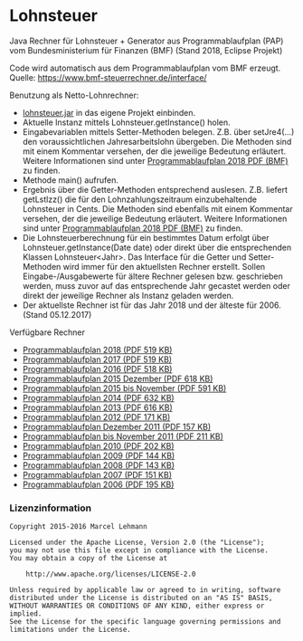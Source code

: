 Lohnsteuer
==========

Java Rechner für Lohnsteuer + Generator aus Programmablaufplan (PAP) vom Bundesministerium für Finanzen (BMF)
(Stand 2018, Eclipse Projekt)

Code wird automatisch aus dem Programmablaufplan vom BMF erzeugt.<br>
Quelle: <a target="_blank" href="https://www.bmf-steuerrechner.de/interface/">https:/&#47;www.bmf-steuerrechner.de/interface/</a>

Benutzung als Netto-Lohnrechner: 

  - <a href="https://github.com/MarcelLehmann/Lohnsteuer/raw/master/LohnPapGenerator/lohnsteuer.jar">lohnsteuer.jar</a> in das eigene Projekt einbinden.
  - Aktuelle Instanz mittels Lohnsteuer.getInstance() holen.
  - Eingabevariablen mittels Setter-Methoden belegen. Z.B. über setJre4(...) den voraussichtlichen Jahresarbeitslohn übergeben. Die Methoden sind mit einem Kommentar versehen, der die jeweilige Bedeutung erläutert. Weitere Informationen sind unter <a target="_blank"  href="https://www.bmf-steuerrechner.de/pruefdaten/pap2018.pdf">Programmablaufplan 2018 PDF (BMF)</a> zu finden.
  - Methode main() aufrufen.
  - Ergebnis über die Getter-Methoden entsprechend auslesen. Z.B. liefert getLstlzz() die für den Lohnzahlungszeitraum einzubehaltende Lohnsteuer in Cents. Die Methoden sind ebenfalls mit einem Kommentar versehen, der die jeweilige Bedeutung erläutert. Weitere Informationen sind unter <a target="_blank"  href="https://www.bmf-steuerrechner.de/pruefdaten/pap2018.pdf">Programmablaufplan 2018 PDF (BMF)</a> zu finden.
  - Die Lohnsteuerberechnung für ein bestimmtes Datum erfolgt über Lohnsteuer.getInstance(Date date) oder direkt über die entsprechenden Klassen Lohnsteuer&lt;Jahr&gt;. Das Interface für die Getter und Setter-Methoden wird immer für den aktuellsten Rechner erstellt. Sollen Eingabe-/Ausgabewerte für ältere Rechner gelesen bzw. geschrieben werden, muss zuvor auf das entsprechende Jahr gecastet werden oder direkt der jeweilige Rechner als Instanz geladen werden. 
  - Der aktuellste Rechner ist für das Jahr 2018 und der älteste für 2006. (Stand 05.12.2017)

Verfügbare Rechner

 - <a target="_blank" href="https://www.bmf-steuerrechner.de/pruefdaten/pap2018.pdf">Programmablaufplan 2018 (PDF 519 KB)</a> 
 - <a target="_blank" href="https://www.bmf-steuerrechner.de/pruefdaten/pap2017.pdf">Programmablaufplan 2017 (PDF 519 KB)</a> 
 - <a target="_blank" href="https://www.bmf-steuerrechner.de/pruefdaten/pap2016.pdf">Programmablaufplan 2016 (PDF 518 KB)</a> 
 - <a target="_blank" href="https://www.bmf-steuerrechner.de/pruefdaten/pap2015Dezember.pdf">Programmablaufplan 2015 Dezember (PDF 618 KB)</a> 
 - <a target="_blank" href="https://www.bmf-steuerrechner.de/pruefdaten/pap2015bisNovember.pdf">Programmablaufplan 2015 bis November (PDF 591 KB)</a> 
 - <a target="_blank" href="https://www.bmf-steuerrechner.de/pruefdaten/pap2014.pdf">Programmablaufplan 2014 (PDF 632 KB)</a> 
 - <a target="_blank" href="https://www.bmf-steuerrechner.de/pruefdaten/pap2013_2.pdf">Programmablaufplan 2013 (PDF 616 KB)</a> 
 - <a target="_blank" href="https://www.bmf-steuerrechner.de/pruefdaten/pap2012.pdf">Programmablaufplan 2012 (PDF 171 KB)</a> 
 - <a target="_blank" href="https://www.bmf-steuerrechner.de/pruefdaten/pap2011Dezember.pdf">Programmablaufplan Dezember 2011 (PDF 157 KB)</a> 
 - <a target="_blank" href="https://www.bmf-steuerrechner.de/pruefdaten/pap2011bisNovember.pdf">Programmablaufplan bis November 2011 (PDF 211 KB)</a> 
 - <a target="_blank" href="https://www.bmf-steuerrechner.de/pruefdaten/pap2010.pdf">Programmablaufplan 2010 (PDF 202 KB)</a> 
 - <a target="_blank" href="https://www.bmf-steuerrechner.de/pruefdaten/pap2009.pdf">Programmablaufplan 2009 (PDF 144 KB)</a> 
 - <a target="_blank" href="https://www.bmf-steuerrechner.de/pruefdaten/pap2008.pdf">Programmablaufplan 2008 (PDF 143 KB)</a>
 - <a target="_blank" href="https://www.bmf-steuerrechner.de/pruefdaten/pap2007.pdf">Programmablaufplan 2007 (PDF 151 KB)</a>
 - <a target="_blank" href="https://www.bmf-steuerrechner.de/pruefdaten/pap2006.pdf">Programmablaufplan 2006 (PDF 195 KB)</a>

<h3>Lizenzinformation</h3>

    Copyright 2015-2016 Marcel Lehmann
    
    Licensed under the Apache License, Version 2.0 (the "License");
    you may not use this file except in compliance with the License.
    You may obtain a copy of the License at
    
        http://www.apache.org/licenses/LICENSE-2.0
    
    Unless required by applicable law or agreed to in writing, software
    distributed under the License is distributed on an "AS IS" BASIS,
    WITHOUT WARRANTIES OR CONDITIONS OF ANY KIND, either express or implied.
    See the License for the specific language governing permissions and
    limitations under the License.
